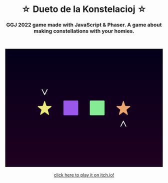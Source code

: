 <h1 align="center">☆ Dueto de la Konstelacioj ☆</h1>
<h3 align="center">GGJ 2022 game made with JavaScript & Phaser. A game about making constellations with your homies.</h3>
<br>

<p align="center"> <a href="https://fenshan.itch.io/dueto-de-la-konstelacioj">
  <img src="screenshots/icon.png" alt="dueto de la konstelacioj itchio link">
</a></p>

<p align="center"><a href="https://fenshan.itch.io/dueto-de-la-konstelacioj">
  click here to play it on itch.io!
  </a></p>
